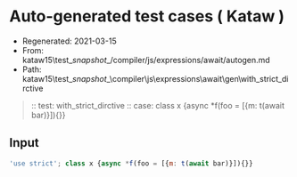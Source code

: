 # Auto-generated test cases ( Kataw )
- Regenerated: 2021-03-15
- From: kataw15\test\__snapshot__/compiler/js/expressions/await/autogen.md
- Path: kataw15\test\__snapshot__\compiler\js\expressions\await\gen\with_strict_dirctive
> :: test: with_strict_dirctive
> :: case: class x {async *f(foo = [{m: t(await bar)}]){}}
## Input

`````js
'use strict'; class x {async *f(foo = [{m: t(await bar)}]){}}
`````
